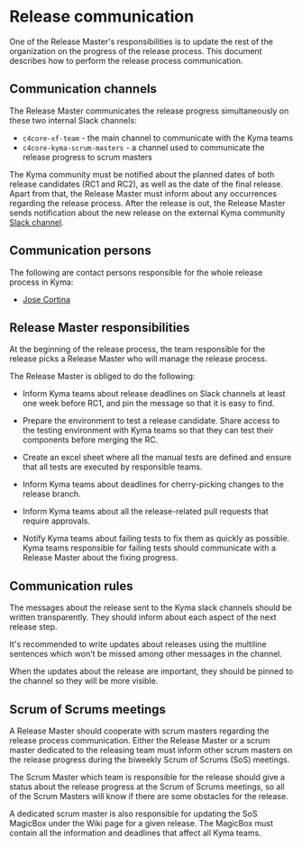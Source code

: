 # Release communication

One of the Release Master's responsibilities is to update the rest of the organization on the progress of the release process. This document describes how to perform the release process communication.

## Communication channels

The Release Master communicates the release progress simultaneously on these two internal Slack channels: 

- `c4core-xf-team` - the main channel to communicate with the Kyma teams
- `c4core-kyma-scrum-masters` - a channel used to communicate the release progress to scrum masters

The Kyma community must be notified about the planned dates of both release candidates (RC1 and RC2), as well as the date of the final release. Apart from that, the Release Master must inform about any occurrences regarding the release process. After the release is out, the Release Master sends notification about the new release on the external Kyma community [Slack channel](https://kyma-community.slack.com/messages/CBLBESMST/convo/CBLBESMST-1561563669.058300/).

## Communication persons

The following are contact persons responsible for the whole release process in Kyma:

- [Jose Cortina](https://github.com/jose-cortina)

## Release Master responsibilities

At the beginning of the release process, the team responsible for the release picks a Release Master who will manage the release process. 

The Release Master is obliged to do the following:

- Inform Kyma teams about release deadlines on Slack channels at least one week before RC1, and pin the message so that it is easy to find. 

- Prepare the environment to test a release candidate. Share access to the testing environment with Kyma teams so that they can test their components before merging the RC.

- Create an excel sheet where all the manual tests are defined and ensure that all tests are executed by responsible teams.

- Inform Kyma teams about deadlines for cherry-picking changes to the release branch.

- Inform Kyma teams about all the release-related pull requests that require approvals.

- Notify Kyma teams about failing tests to fix them as quickly as possible. Kyma teams responsible for failing tests should communicate with a Release Master about the fixing progress.

## Communication rules

The messages about the release sent to the Kyma slack channels should be written transparently. They should inform about each aspect of the next release step.

It's recommended to write updates about releases using the multiline sentences which won't be missed among other messages in the channel.

When the updates about the release are important, they should be pinned to the channel so they will be more visible.

## Scrum of Scrums meetings

A Release Master should cooperate with scrum masters regarding the release process communication. Either the Release Master or a scrum master dedicated to the releasing team must inform other scrum masters on the release progress during the biweekly Scrum of Scrums (SoS) meetings.

The Scrum Master which team is responsible for the release should give a status about the release progress at the Scrum of Scrums meetings, so all of the Scrum Masters will know if there are some obstacles for the release.

A dedicated scrum master is also responsible for updating the SoS MagicBox under the Wiki page for a given release. The MagicBox must contain all the information and deadlines that affect all Kyma teams.

